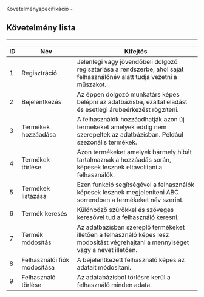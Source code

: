 Követelményspecifikáció - 

## Követelmény lista
---
    
| ID  | Név | Kifejtés |
| ------------- | ------------- | ------------- |
| 1  | Regisztráció  | Jelenlegi vagy jövendőbeli dolgozó regisztárlása a rendszerbe, ahol saját felhasználónév alatt tudja vezetni a műszakot. |
| 2  | Bejelentkezés  | Az éppen dolgozó munkatárs képes belépni az adatbázisba, ezáltal eladást és esetlegi árubeérkezést rögzíteni. |
| 3  | Termékek hozzáadása  | A felhasználók hozzáadhatják azon új termékeket amelyek eddig nem szerepeltek az adatbázisban. Például szezonális termékek. |
| 4  | Termékek törlése  | Azon termékeket amelyek bármely hibát tartalmaznak a hozzáadás során, képesek lesznek eltávolítani a felhasználók. |
| 5  | Termékek listázása  | Ezen funkció segítségével a felhasználók képesek lesznek megjeleníteni ABC sorrendben a termékeket név szerint. |
| 6  | Termék keresés  | Különböző szűrőkkel és szöveges keresővel tud a felhasználó keresni. |
| 7  | Termék módosítás  | Az adatbázisban szereplő termékeket illetően a felhasználó képes lesz modosítást végrehajtani a mennyiséget vagy a nevet illetően. |
| 8  | Felhasználói fiók módosítása  | A bejelentkezett felhasználó képes az adatait módosítani. |
| 9  | Felhasználó törlése  | Az adatabázisból törlésre kerül a felhasználó minden adata. |
